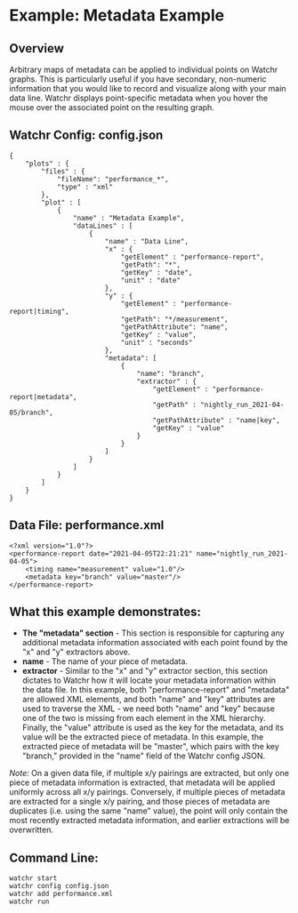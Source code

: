# Example:  Metadata Example

## Overview

Arbitrary maps of metadata can be applied to individual points on Watchr graphs.  This is particularly useful if you have secondary, non-numeric information that you would like to record and visualize along with your main data line.  Watchr displays point-specific metadata when you hover the mouse over the associated point on the resulting graph.

## Watchr Config:  config.json
	{
	    "plots" : {
	        "files" : {
	            "fileName": "performance_*",
	            "type" : "xml"
	        },
	        "plot" : [
	            {
	                "name" : "Metadata Example",
	                "dataLines" : [
	                    {
	                        "name" : "Data Line",
	                        "x" : {
	                            "getElement" : "performance-report",
	                            "getPath": "*",
	                            "getKey" : "date",
	                            "unit" : "date"
	                        },
	                        "y" : {
	                            "getElement" : "performance-report|timing",
	                            "getPath": "*/measurement",
	                            "getPathAttribute": "name",
	                            "getKey" : "value",
	                            "unit" : "seconds"
	                        },
							"metadata": [
								{
									"name": "branch",
									"extractor" : {
										"getElement" : "performance-report|metadata",
										"getPath" : "nightly_run_2021-04-05/branch",
										"getPathAttribute" : "name|key",
										"getKey" : "value"
									}
								}
							]
	                    }
	                ]
	            }
	        ]
	    }
	}

## Data File:  performance.xml

	<?xml version="1.0"?>
	<performance-report date="2021-04-05T22:21:21" name="nightly_run_2021-04-05">
	    <timing name="measurement" value="1.0"/>
	    <metadata key="branch" value="master"/>
	</performance-report>

## What this example demonstrates:

* **The "metadata" section**  - This section is responsible for capturing any additional metadata information associated with each point found by the "x" and "y" extractors above.
 * **name** - The name of your piece of metadata.
 * **extractor** - Similar to the "x" and "y" extractor section, this section dictates to Watchr how it will locate your metadata information within the data file.  In this example, both "performance-report" and "metadata" are allowed XML elements, and both "name" and "key" attributes are used to traverse the XML - we need both "name" and "key" because one of the two is missing from each element in the XML hierarchy.  Finally, the "value" attribute is used as the key for the metadata, and its value will be the extracted piece of metadata.  In this example, the extracted piece of metadata will be "master", which pairs with the key "branch," provided in the "name" field of the Watchr config JSON.

*Note:* On a given data file, if multiple x/y pairings are extracted, but only one piece of metadata information is extracted, that metadata will be applied uniformly across all x/y pairings.  Conversely, if multiple pieces of metadata are extracted for a single x/y pairing, and those pieces of metadata are duplicates (i.e. using the same "name" value), the point will only contain the most recently extracted metadata information, and earlier extractions will be overwritten.

## Command Line:

	watchr start
    watchr config config.json
    watchr add performance.xml
    watchr run
